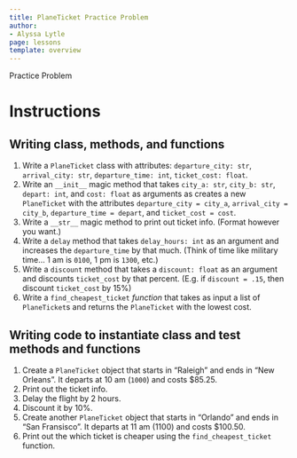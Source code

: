 ```yaml
---
title: PlaneTicket Practice Problem 
author:
- Alyssa Lytle
page: lessons
template: overview
---
```


Practice Problem 


# Instructions

## Writing class, methods, and functions
1. Write a `PlaneTicket` class with attributes: `departure_city: str`, `arrival_city: str`, `departure_time: int`, `ticket_cost: float`.
2. Write an `__init__` magic method that takes `city_a: str`, `city_b: str`, `depart: int`, and `cost: float` as arguments as creates a new `PlaneTicket` with the attributes `departure_city = city_a`, `arrival_city = city_b`, `departure_time = depart`, and 
`ticket_cost = cost`.
3. Write a `__str__` magic method to print out ticket info. (Format however you want.)
4. Write a `delay` method that takes `delay_hours: int` as an argument and increases the `departure_time` by that much. (Think of time like military time… 1 am is `0100`, 1 pm is `1300`, etc.)
5. Write a `discount` method that takes a `discount: float` as an argument and discounts `ticket_cost` by that percent. (E.g. if `discount = .15`, then discount `ticket_cost` by 15%)
6. Write a `find_cheapest_ticket` *function* that takes as input a list of `PlaneTicket`s and returns the `PlaneTicket` with the lowest cost.

## Writing code to instantiate class and test methods and functions
1. Create a `PlaneTicket` object that starts in “Raleigh” and ends in “New Orleans”. It departs at 10 am (`1000`) and costs $85.25.
2. Print out the ticket info.
3. Delay the flight by 2 hours.
4. Discount it by 10%.
5. Create another `PlaneTicket` object that starts in “Orlando” and ends in “San Fransisco”. It departs at 11 am (1100) and costs $100.50.
6. Print out the which ticket is cheaper using the `find_cheapest_ticket` function.



<!-- # Solution


    from __future__ import annotations

    class PlaneTicket:
        
        departure_city: str
        arrival_city: str
        departure_time: int
        ticket_cost: float
        
        def __init__(self, city_a: str, city_b: str, depart: int, cost: float):
            """Initialize PlaneTicket Class"""
            self.departure_city = city_a
            self.arrival_city = city_b
            self.departure_time = depart
            self.ticket_cost = cost
            
        def __str__(self) -> str:
            """Visualize my ticket"""
            my_ticket_str: str = f"Depart from {self.departure_city} at {self.departure_time}. "
            my_ticket_str += f"Arrive at {self.arrival_city}. It costs ${round(self.ticket_cost, 2)}."
            return my_ticket_str 
        
        def delay(self, delay_hours: int) -> None:
            """Delay departure_time by delay_hours"""
            self.departure_time += (delay_hours * 100)
            self.departure_time %= 2400
        
        def discount(self, discount: float) -> None:
            """Discount ticket_cost by 'discount'"""
            #If discounting by .15, then multiply by (1-.15) 
            self.ticket_cost = self.ticket_cost * (1 - discount)
            
    def compare_prices(ticket1: PlaneTicket, ticket2: PlaneTicket) -> PlaneTicket:
        """Return the cheaper ticket"""
        if ticket1.ticket_cost < ticket2.ticket_cost: 
            return ticket1
        else: #ticket1 cost >= ticket2
            return ticket2
            

    my_ticket: PlaneTicket = PlaneTicket("Raleigh", "New Orleans", 1000, 85.25)

    print(my_ticket)

    my_ticket.delay(2)
    my_ticket.discount(.10)

    other_ticket: PlaneTicket = PlaneTicket("Orlando", "San Fransisco", 1100, 100.50)

    print(compare_prices(my_ticket, other_ticket)) -->

<!-- # Memory Diagram
Per request, I made a memory diagram of this code (skipping the second calls to `__init__` and `__str__`).

1. [Code Snippet 1](/static/practice-mem-diagrams/planess1.png) | [Code Snippet 2](/static/practice-mem-diagrams/planess2.png) | [Solution](/static/practice-mem-diagrams/planemd.pdf)  --> 